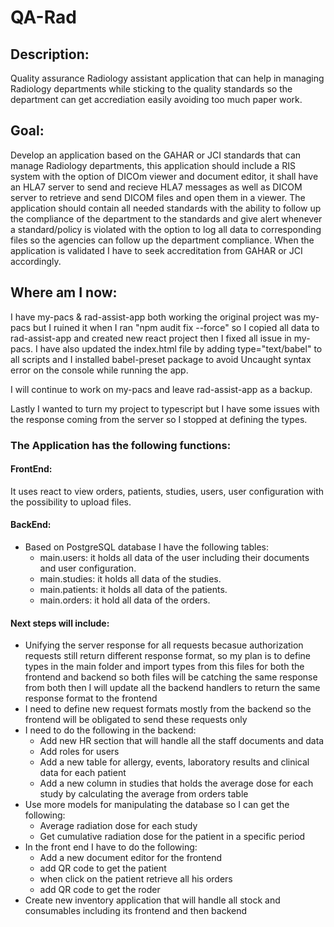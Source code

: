 # QA-Rad

## Description:

Quality assurance Radiology assistant application that can help in managing Radiology departments while sticking to the quality standards so the department can get accrediation easily avoiding too much paper work.

## Goal:

Develop an application based on the GAHAR or JCI standards that can manage Radiology departments, this application should include a RIS system with the option of DICOm viewer and document editor, it shall have an HLA7 server to send and recieve HLA7 messages as well as DICOM server to retrieve and send DICOM files and open them in a viewer.
The application should contain all needed standards with the ability to follow up the compliance of the department to the standards and give alert whenever a standard/policy is violated with the option to log all data to corresponding files so the agencies can follow up the department compliance.
When the application is validated I have to seek accreditation from GAHAR or JCI accordingly.

## Where am I now:

I have my-pacs & rad-assist-app both working the original project was my-pacs but I ruined it when I ran "npm audit fix --force" so I copied all data to rad-assist-app and created new react project then I fixed all issue in my-pacs.
I have also updated the index.html file by adding type="text/babel" to all scripts and I installed babel-preset package to avoid Uncaught syntax error on the console while running the app.

I will continue to work on my-pacs and leave rad-assist-app as a backup.

Lastly I wanted to turn my project to typescript but I have some issues with the response coming from the server so I stopped at defining the types.

### The Application has the following functions:

#### FrontEnd: 
It uses react to view orders, patients, studies, users, user configuration with the possibility to upload files.

#### BackEnd:

- Based on PostgreSQL database I have the following tables:
  - main.users: it holds all data of the user including their documents and user configuration.
  - main.studies: it holds all data of the studies.
  - main.patients: it holds all data of the patients.
  - main.orders: it hold all data of the orders.

#### Next steps will include:

- Unifying the server response for all requests becasue authorization requests still return different response format, so my plan is to define types in the main folder and import types from this files for both the frontend and backend so both files will be catching the same response from both then I will update all the backend handlers to return the same response format to the frontend
- I need to define new request formats mostly from the backend so the frontend will be obligated to send these requests only
- I need to do the following in the backend:
  - Add new HR section that will handle all the staff documents and data
  - Add roles for users
  - Add a new table for allergy, events, laboratory results and clinical data for each patient
  - Add a new column in studies that holds the average dose for each study by calculating the average from orders table
- Use more models for manipulating the database so I can get the following:
  - Average radiation dose for each study
  - Get cumulative radiation dose for the patient in a specific period
- In the front end I have to do the following:
  - Add a new document editor for the frontend
  - add QR code to get the patient
  - when click on the patient retrieve all his orders
  - add QR code to get the roder
- Create new inventory application that will handle all stock and consumables including its frontend and then backend
